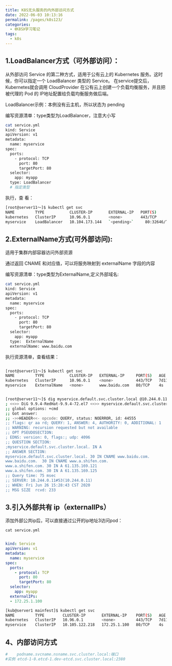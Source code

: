 ```yaml
---
title: K8S无头服务的内外部访问方式
date: 2022-06-03 10:13:16
permalink: /pages/k8s123/
categories:
  - 《K8S》学习笔记
tags:
  - k8s 
---
```










## **1.LoadBalancer方式（可外部访问）：**

从外部访问 Service 的第二种方式，适用于公有云上的 Kubernetes 服务。这时候，你可以指定一个 LoadBalancer 类型的 Service。
在service提交后，Kubernetes就会调用 CloudProvider 在公有云上创建一个负载均衡服务，并且把被代理的 Pod 的 IP地址配置给负载均衡服务做后端。

LoadBalancer示例：本例没有云主机，所以状态为 pending

编写资源清单：type类型为LoadBalancer，注意大小写

```bash
cat service.yml 
kind: Service
apiVersion: v1
metadata:
  name: myservice
spec:
  ports:
    - protocol: TCP
      port: 80
      targetPort: 80
  selector:
    app: myapp
  type: LoadBalancer
  # 指定类型
```

执行，查 看：

```bash
[root@server11～]$ kubectl get svc 
NAME         TYPE           CLUSTER-IP       EXTERNAL-IP   PORT(S)        AGE
kubernetes   ClusterIP      10.96.0.1        <none>        443/TCP        7d11h
myservice    LoadBalancer   10.104.173.144   `<pending>`     80:32646/TCP   5s
```

## **2.ExternalName方式(可外部访问):**

适用于集群内部容器访问外部资源

通过返回 CNAME 和对应值，可以将服务映射到 externalName 字段的内容

编写资源清单：type类型为ExternalName,定义外部域名:

```bash
cat service.yml 
kind: Service
apiVersion: v1
metadata:
  name: myservice
spec:
  ports:
    - protocol: TCP
      port: 80
      targetPort: 80
  selector:
    app: myapp
  type:  ExternalName  
  externalName: www.baidu.com
```

执行资源清单，查看结果：

```bash

[root@server11～]$ kubectl get svc 
NAME         TYPE           CLUSTER-IP   EXTERNAL-IP     PORT(S)   AGE
kubernetes   ClusterIP      10.96.0.1    <none>          443/TCP   7d11h
myservice    ExternalName   <none>       www.baidu.com   80/TCP    4s


[root@server11～]$ dig myservice.default.svc.cluster.local @10.244.0.11
; <<>> DiG 9.9.4-RedHat-9.9.4-72.el7 <<>> myservice.default.svc.cluster.local @10.244.0.11
;; global options: +cmd
;; Got answer:
;; ->>HEADER<<- opcode: QUERY, status: NOERROR, id: 44555
;; flags: qr aa rd; QUERY: 1, ANSWER: 4, AUTHORITY: 0, ADDITIONAL: 1
;; WARNING: recursion requested but not available
;; OPT PSEUDOSECTION:
; EDNS: version: 0, flags:; udp: 4096
;; QUESTION SECTION:
;myservice.default.svc.cluster.local. IN A
;; ANSWER SECTION:
myservice.default.svc.cluster.local. 30 IN CNAME www.baidu.com.
www.baidu.com.  30 IN CNAME www.a.shifen.com.
www.a.shifen.com. 30 IN A 61.135.169.121
www.a.shifen.com. 30 IN A 61.135.169.125
;; Query time: 75 msec
;; SERVER: 10.244.0.11#53(10.244.0.11)
;; WHEN: Fri Jun 26 15:28:43 CST 2020
;; MSG SIZE  rcvd: 233
```



## **3.引入外部共有 ip（externalIPs）**

添加外部公共ip后，可以直接通过公开的ip地址3访问pod：

```
cat service.yml 
```

```yaml

kind: Service
apiVersion: v1
metadata:
  name: myservice
spec:
  ports:
    - protocol: TCP
      port: 80
      targetPort: 80
  selector:
    app: myapp
  externalIPs: 
  - 172.25.1.100
```

```bash
[kub@server1 mainfest]$ kubectl get svc 
NAME         TYPE        CLUSTER-IP       EXTERNAL-IP    PORT(S)   AGE
kubernetes   ClusterIP   10.96.0.1        <none>         443/TCP   7d11h
myservice    ClusterIP   10.105.122.218   172.25.1.100   80/TCP    4s
```

## 4、内部访问方式

```sh
#    podname.svcname.nsname.svc.cluster.local:端口
#实例 etcd-1-0.etcd-1.dev-etcd.svc.cluster.local:2380
```

